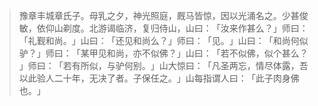 
> 豫章丰城章氏子。母乳之夕，神光照庭，厩马皆惊，因以光涌名之。少甚俊敏，依仰山剃度。北游谒临济，复归侍山，山曰：​「汝来作甚么？​」师曰：​「礼觐和尚。​」山曰：​「还见和尚么？​」师曰：​「见。​」山曰：​「和尚何似驴？​」师曰：​「某甲见和尚，亦不似佛？​」山曰：​「若不似佛，似个甚么？​」师曰：​「若有所似，与驴何别。​」山大惊曰：​「凡圣两忘，情尽体露，吾以此验人二十年，无决了者。子保任之。​」山每指谓人曰：​「此子肉身佛也。​」
